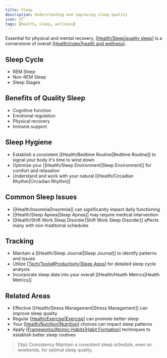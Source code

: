 ```yaml
---
title: Sleep
description: Understanding and improving sleep quality
icon: 😴
tags: [health, sleep, wellness]
---
```



Essential for physical and mental recovery, [[Health/Sleep|quality sleep]] is a cornerstone of overall [[Health/index|health and wellness]].

## Sleep Cycle
- REM Sleep
- Non-REM Sleep
- Sleep Stages

## Benefits of Quality Sleep
- Cognitive function
- Emotional regulation
- Physical recovery
- Immune support

## Sleep Hygiene
- Establish a consistent [[Health/Bedtime Routine|Bedtime Routine]] to signal your body it's time to wind down
- Optimize your [[Health/Sleep Environment|Sleep Environment]] for comfort and relaxation
- Understand and work with your natural [[Health/Circadian Rhythm|Circadian Rhythm]]

## Common Sleep Issues
- [[Health/Insomnia|Insomnia]] can significantly impact daily functioning
- [[Health/Sleep Apnea|Sleep Apnea]] may require medical intervention
- [[Health/Shift Work Sleep Disorder|Shift Work Sleep Disorder]] affects many with non-traditional schedules

## Tracking
- Maintain a [[Health/Sleep Journal|Sleep Journal]] to identify patterns and issues
- Utilize [[Tech/Tools#Productivity|Sleep Apps]] for detailed sleep cycle analysis
- Incorporate sleep data into your overall [[Health/Health Metrics|Health Metrics]]

## Related Areas
- Effective [[Health/Stress Management|Stress Management]] can improve sleep quality
- Regular [[Health/Exercise|Exercise]] can promote better sleep
- Your [[Health/Nutrition|Nutrition]] choices can impact sleep patterns
- Apply [[Frameworks/Atomic-Habits|Habit Formation]] techniques to establish better sleep routines

> [!tip] Consistency
> Maintain a consistent sleep schedule, even on weekends, for optimal sleep quality.


[//begin]: # "Autogenerated link references for markdown compatibility"
[Health/Sleep|quality sleep]: Sleep.md "Sleep"
[Health/index|health and wellness]: index.md "Health"
[Tech/Tools#Productivity|Sleep Apps]: ../Tech/Tools.md "Tools"
[Health/Exercise|Exercise]: Exercise.md "Exercise"
[Health/Nutrition|Nutrition]: Nutrition.md "Nutrition"
[Frameworks/Atomic-Habits|Habit Formation]: ../Frameworks/Atomic-Habits.md "Atomic Habits"
[//end]: # "Autogenerated link references"
